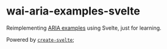 # wai-aria-examples-svelte

Reimplementing [ARIA examples](https://www.w3.org/TR/wai-aria-practices/examples/) using Svelte, just for learning.

Powered by [`create-svelte`](https://github.com/sveltejs/kit/tree/master/packages/create-svelte);

